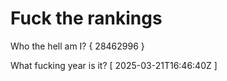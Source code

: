 # Fuck the rankings

Who the hell am I?
{ 28462996 }

What fucking year is it?
[ 2025-03-21T16:46:40Z ]
